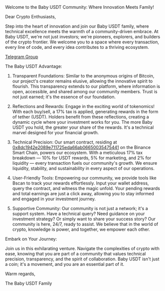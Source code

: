 Welcome to the Baby USDT Community: Where Innovation Meets Family!

Dear Crypto Enthusiasts,

Step into the heart of innovation and join our Baby USDT family, where technical excellence meets the warmth of a community-driven embrace. At Baby USDT, we're not just investors; we're pioneers, explorers, and builders of the crypto frontier. We welcome you to a space where every transaction, every line of code, and every idea contributes to a thriving ecosystem.

[Telegram Group](https://t.me/BabyUSDToken)

The Baby USDT Advantage:

1. Transparent Foundations: Similar to the anonymous origins of Bitcoin, our project's creator remains elusive, allowing the innovative spirit to flourish. This transparency extends to our platform, where information is open, accessible, and shared among our community members. Trust is not just earned; it's the essence of our foundation.

2. Reflections and Rewards: Engage in the exciting world of tokenomics! With each buy/sell, a 17% tax is applied, generating rewards in the form of tether (USDT). Holders benefit from these reflections, creating a dynamic cycle where your investment works for you. The more Baby USDT you hold, the greater your share of the rewards. It's a technical marvel designed for your financial growth.

3. Technical Precision: Our smart contract, residing at [0x8dc1942e2089e711725eda66ab06650035475441](https://bscscan.com/token/0x8dc1942e2089e711725eda66ab06650035475441#code) on the Binance Smart Chain, powers our ecosystem. With a meticulous 17% tax breakdown — 10% for USDT rewards, 5% for marketing, and 2% for liquidity — every transaction fuels our community's growth. We ensure liquidity, stability, and sustainability in every aspect of our operations.

4. User-Friendly Tools: Empowering our community, we provide tools like Bscan to track your rewards effortlessly. Input your wallet address, query the contract, and witness the magic unfold. Your pending rewards and total earnings are just a click away, allowing you to stay informed and engaged in your investment journey.

5. Supportive Community: Our community is not just a network; it's a support system. Have a technical query? Need guidance on your investment strategy? Or simply want to share your success story? Our community is here, 24/7, ready to assist. We believe that in the world of crypto, knowledge is power, and together, we empower each other.

Embark on Your Journey:

Join us in this exhilarating venture. Navigate the complexities of crypto with ease, knowing that you are part of a community that values technical precision, transparency, and the spirit of collaboration. Baby USDT isn't just a coin; it's a movement, and you are an essential part of it.

Warm regards,

The Baby USDT Family
